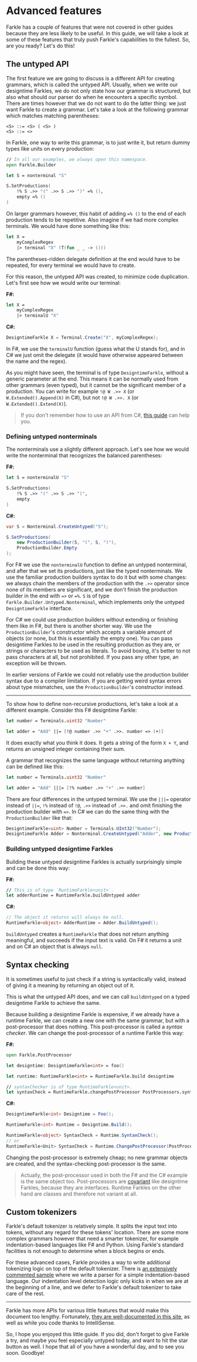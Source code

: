 # Advanced features

Farkle has a couple of features that were not covered in other guides because they are less likely to be useful. In this guide, we will take a look at some of these features that truly push Farkle's capabilities to the fullest. So, are you ready? Let's do this!

## The untyped API

The first feature we are going to discuss is a different API for creating grammars, which is called the untyped API. Usually, when we write our designtime Farkles, we do not only state how our grammar is structured, but also what should our parser do when he encounters a specific symbol. There are times however that we do not want to do the latter thing: we just want Farkle to create a grammar. Let's take a look at the following grammar which matches matching parentheses:

```
<S> ::= <S> ( <S> )
<S> ::= <>
```

In Farkle, one way to write this grammar, is to just write it, but return dummy types like units on every production:

``` fsharp
// In all our examples, we always open this namespace.
open Farkle.Builder

let S = nonterminal "S"

S.SetProductions(
    !% S .>> "(" .>> S .>> ")" =% (),
    empty =% ()
)
```

On larger grammars however, this habit of adding `=% ()` to the end of each production tends to be repetitive. Also imagine if we had more complex terminals. We would have done something like this:

``` fsharp
let X =
    myComplexRegex
    |> terminal "X" (T(fun _ _ -> ()))
```

The parentheses-ridden delegate definition at the end would have to be repeated, for every terminal we would have to create.

For this reason, the untyped API was created, to minimize code duplication. Let's first see how we would write our terminal:

__F#:__
``` fsharp
let X =
    myComplexRegex
    |> terminalU "X"
```

__C#:__
``` csharp
DesigntimeFarkle X = Terminal.Create("X", myComplexRegex);
```

In F#, we use the `terminalU` function (guess what the U stands for), and in C# we just omit the delegate (it would have otherwise appeared between the name and the regex).

As you might have seen, the terminal is of type `DesigntimeFarkle`, without a generic parameter at the end. This means it can be normally used from other grammars (even typed), but it cannot be the significant member of a production. You can write for example `!@ W .>> X` (or `W.Extended().Append(X)` in C#), but not `!@ W .>>. X` (or `W.Extended().Extend(X)`).

> If you don't remember how to use an API from C#, [this guide](csharp.html) can help you.

### Defining untyped nonterminals

The nonterminals use a slightly different approach. Let's see how we would write the nonterminal that recognizes the balanced parentheses:

__F#:__
``` fsharp
let S = nonterminalU "S"

S.SetProductions(
    !% S .>> "(" .>> S .>> ")",
    empty
)
```

__C#:__
``` csharp
var S = Nonterminal.CreateUntyped("S");

S.SetProductions(
    new ProductionBuilder(S, "(", S, ")"),
    ProductionBuilder.Empty
);
```

For F# we use the `nonterminalU` function to define an untyped nonterminal, and after that we set its productions, just like the typed nonterminals. We use the familiar production builders syntax to do it but with some changes: we always chain the members of the production with the `.>>` operator since none of its members are significant, and we don't finish the production builder in the end with `=>` or `=%`. `S` is of type `Farkle.Builder.Untyped.Nonterminal`, which implements only the untyped `DesigntimeFarkle` interface.

For C# we could use production builders without extending or finishing them like in F#, but there is another shorter way. We use the `ProductionBuilder`'s constructor which accepts a variable amount of objects (or none, but this is essentially the empty one). You can pass designtime Farkles to be used in the resulting production as they are, or strings or characters to be used as literals. To avoid boxing, it's better to not pass characters at all, but not prohibited. If you pass any other type, an exception will be thrown.

In earlier versions of Farkle we could not reliably use the production builder syntax due to a compiler limitation. If you are getting weird syntax errors about type mismatches, use the `ProductionBuilder`'s constructor instead.

---

To show how to define non-recursive productions, let's take a look at a different example. Consider this F# designtime Farkle:

``` fsharp
let number = Terminals.uint32 "Number"

let adder = "Add" ||= [!@ number .>> "+" .>>. number => (+)]
```

It does exactly what you think it does. It gets a string of the form `X + Y`, and returns an unsigned integer containing their sum.

A grammar that recognizes the same language without returning anything can be defined like this:

``` fsharp
let number = Terminals.uint32 "Number"

let adder = "Add" |||= [!% number .>> "+" .>> number]
```

There are four differences in the untyped terminal. We use the `|||=` operator instead of `||=`, `!%` instead of `!@`, `.>>` instead of `.>>.` and omit finishing the production builder with `=>`. In C# we can do the same thing with the `ProductionBuilder` like that:

``` csharp
DesigntimeFarkle<uint> Number = Terminals.UInt32("Number");
DesigntimeFarkle Adder = Nonterminal.CreateUntyped("Adder", new ProductionBuilder(Number, "+", Number))
```

### Building untyped designtime Farkles

Building these untyped designtime Farkles is actually surprisingly simple and can be done this way:

__F#:__
``` fsharp
// This is of type `RuntimeFarkle<unit>`.
let adderRuntime = RuntimeFarkle.buildUntyped adder
```

__C#:__
``` csharp
// The object it returns will always be null.
RuntimeFarkle<object> AdderRuntime = Adder.BuildUntyped();
```

`buildUntyped` creates a `RuntimeFarkle` that does not return anything meaningful, and succeeds if the input text is valid. On F# it returns a unit and on C# an object that is always `null`.

## Syntax checking

It is sometimes useful to just check if a string is syntactically valid, instead of giving it a meaning by returning an object out of it.

This is what the untyped API does, and we can call `buildUntyped` on a typed designtime Farkle to achieve the same.

Because building a designtime Farkle is expensive, if we already have a runtime Farkle, we can create a new one with the same grammar, but with a post-processor that does nothing. This post-processor is called a _syntax checker_. We can change the post-processor of a runtime Farkle this way:

__F#:__
``` fsharp
open Farkle.PostProcessor

let designtime: DesigntimeFarkle<int> = foo()

let runtime: RuntimeFarkle<int> = RuntimeFarkle.build designtime

// syntaxChecker is of type RuntimeFarkle<unit>.
let syntaxCheck = RuntimeFarkle.changePostProcessor PostProcessors.syntaxCheck runtime
```

__C#:__
``` csharp
DesigntimeFarkle<int> Designtime = Foo();

RuntimeFarkle<int> Runtime = Designtime.Build();

RuntimeFarkle<object> SyntaxCheck = Runtime.SyntaxCheck();
// or
RuntimeFarkle<Unit> SyntaxCheck = Runtime.ChangePostProcessor(PostProcessors.SyntaxChecker);
```

Changing the post-processor is extremely cheap; no new grammar objects are created, and the syntax-checking post-processor is the same.

> Actually, the post-processor used in both the F# and the C# example is the same object too. Post-processors are [covariant][covariance] like designtime Farkles, because they are interfaces. Runtime Farkles on the other hand are classes and therefore not variant at all.

## Custom tokenizers

Farkle's default tokenizer is relatively simple. It splits the input text into tokens, without any regard for these tokens' location. There are some more complex grammars however that need a smarter tokenizer, for example indentation-based languages like F# and Python. Using Farkle's standard facilities is not enough to determine when a block begins or ends.

For these advanced cases, Farkle provides a way to write additional tokenizing logic on top of the default tokenizer. There is [an extensively commented sample][indent-based] where we write a parser for a simple indentation-based language. Our indentation level detection logic only kicks in when we are at the beginning of a line, and we defer to Farkle's default tokenizer to take care of the rest.

---

Farkle has more APIs for various little features that would make this document too lengthy. Fortunately, [they are well-documented in this site](reference/index.html), as well as while you code thanks to IntelliSense.

So, I hope you enjoyed this little guide. If you did, don't forget to give Farkle a try, and maybe you feel especially untyped today, and want to hit the star button as well. I hope that all of you have a wonderful day, and to see you soon. Goodbye!

[covariance]: https://docs.microsoft.com/en-us/dotnet/csharp/programming-guide/concepts/covariance-contravariance/
[indent-based]: https://github.com/teo-tsirpanis/Farkle/blob/master/sample/Farkle.Samples.FSharp/IndentBased.fs

